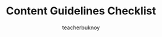 ---
layout: about
title: "Content Guidelines Checklist"
summary: "Mga guideline sa pagsulat ng articles para sa Antares Programming"
permalink: /about/content-guidelines-checklist/
author: teacherbuknoy
---